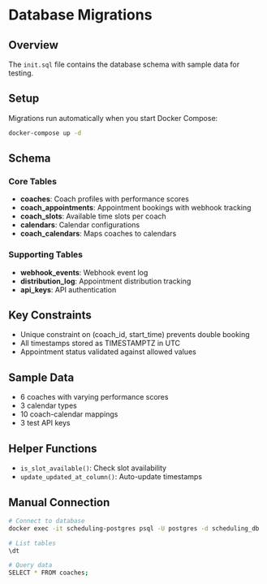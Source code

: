 # Database Migrations

## Overview
The `init.sql` file contains the database schema with sample data for testing.

## Setup
Migrations run automatically when you start Docker Compose:
```bash
docker-compose up -d
```

## Schema

### Core Tables
- **coaches**: Coach profiles with performance scores
- **coach_appointments**: Appointment bookings with webhook tracking
- **coach_slots**: Available time slots per coach
- **calendars**: Calendar configurations
- **coach_calendars**: Maps coaches to calendars

### Supporting Tables
- **webhook_events**: Webhook event log
- **distribution_log**: Appointment distribution tracking
- **api_keys**: API authentication

## Key Constraints
- Unique constraint on (coach_id, start_time) prevents double booking
- All timestamps stored as TIMESTAMPTZ in UTC
- Appointment status validated against allowed values

## Sample Data
- 6 coaches with varying performance scores
- 3 calendar types
- 10 coach-calendar mappings
- 3 test API keys

## Helper Functions
- `is_slot_available()`: Check slot availability
- `update_updated_at_column()`: Auto-update timestamps

## Manual Connection
```bash
# Connect to database
docker exec -it scheduling-postgres psql -U postgres -d scheduling_db

# List tables
\dt

# Query data
SELECT * FROM coaches;
```